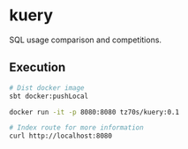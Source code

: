 # kuery
SQL usage comparison and competitions.

## Execution

```bash
# Dist docker image
sbt docker:pushLocal

docker run -it -p 8080:8080 tz70s/kuery:0.1

# Index route for more information
curl http://localhost:8080
```
